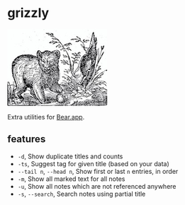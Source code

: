 # grizzly

![](docs/bear.jpg)

Extra utilities for [Bear.app](https://bear.app/).

## features

* `-d`, Show duplicate titles and counts
* `-ts`, Suggest tag for given title (based on your data)
* `--tail n`, `--head n`, Show first or last `n` entries, in order
* `-m`, Show all marked text for all notes
* `-u`, Show all notes which are not referenced anywhere
* `-s`, `--search`, Search notes using partial title
